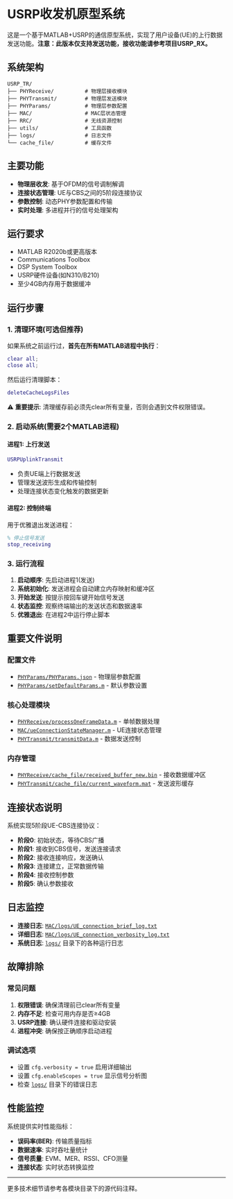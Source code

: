 # USRP收发机原型系统

这是一个基于MATLAB+USRP的通信原型系统，实现了用户设备(UE)的上行数据发送功能。**注意：此版本仅支持发送功能，接收功能请参考项目USRP_RX。**

## 系统架构

```
USRP_TR/
├── PHYReceive/          # 物理层接收模块
├── PHYTransmit/         # 物理层发送模块  
├── PHYParams/           # 物理层参数配置
├── MAC/                 # MAC层状态管理
├── RRC/                 # 无线资源控制
├── utils/               # 工具函数
├── logs/                # 日志文件
└── cache_file/          # 缓存文件
```

## 主要功能

- **物理层收发**: 基于OFDM的信号调制解调
- **连接状态管理**: UE与CBS之间的5阶段连接协议
- **参数控制**: 动态PHY参数配置和传输
- **实时处理**: 多进程并行的信号处理架构

## 运行要求

- MATLAB R2020b或更高版本
- Communications Toolbox
- DSP System Toolbox  
- USRP硬件设备(如N310/B210)
- 至少4GB内存用于数据缓冲

## 运行步骤

### 1. 清理环境(可选但推荐)

如果系统之前运行过，**首先在所有MATLAB进程中执行**：
```matlab
clear all;
close all;
```

然后运行清理脚本：
```matlab
deleteCacheLogsFiles
```

⚠️ **重要提示**: 清理缓存前必须先clear所有变量，否则会遇到文件权限错误。

### 2. 启动系统(需要2个MATLAB进程)

#### 进程1: 上行发送
```matlab
USRPUplinkTransmit
```
- 负责UE端上行数据发送
- 管理发送波形生成和传输控制
- 处理连接状态变化触发的数据更新

#### 进程2: 控制终端
用于优雅退出发送进程：
```matlab
% 停止信号发送
stop_receiving
```

### 3. 运行流程

1. **启动顺序**: 先启动进程1(发送)
2. **系统初始化**: 发送进程会自动建立内存映射和缓冲区
3. **开始发送**: 按提示按回车键开始信号发送
4. **状态监控**: 观察终端输出的发送状态和数据速率
5. **优雅退出**: 在进程2中运行停止脚本

## 重要文件说明

### 配置文件
- [`PHYParams/PHYParams.json`](PHYParams/PHYParams.json) - 物理层参数配置
- [`PHYParams/setDefaultParams.m`](PHYParams/setDefaultParams.m) - 默认参数设置

### 核心处理模块
- [`PHYReceive/processOneFrameData.m`](PHYReceive/processOneFrameData.m) - 单帧数据处理
- [`MAC/ueConnectionStateManager.m`](MAC/ueConnectionStateManager.m) - UE连接状态管理
- [`PHYTransmit/transmitData.m`](PHYTransmit/transmitData.m) - 数据发送控制

### 内存管理
- [`PHYReceive/cache_file/received_buffer_new.bin`](PHYReceive/cache_file/) - 接收数据缓冲区
- [`PHYTransmit/cache_file/current_waveform.mat`](PHYTransmit/cache_file/) - 发送波形缓存

## 连接状态说明

系统实现5阶段UE-CBS连接协议：
- **阶段0**: 初始状态，等待CBS广播
- **阶段1**: 接收到CBS信号，发送连接请求  
- **阶段2**: 接收连接响应，发送确认
- **阶段3**: 连接建立，正常数据传输
- **阶段4**: 接收控制参数
- **阶段5**: 确认参数接收

## 日志监控

- **连接日志**: [`MAC/logs/UE_connection_brief_log.txt`](MAC/logs/)
- **详细日志**: [`MAC/logs/UE_connection_verbosity_log.txt`](MAC/logs/)
- **系统日志**: [`logs/`](logs/) 目录下的各种运行日志

## 故障排除

### 常见问题
1. **权限错误**: 确保清理前已clear所有变量
2. **内存不足**: 检查可用内存是否≥4GB
3. **USRP连接**: 确认硬件连接和驱动安装
4. **进程冲突**: 确保按正确顺序启动进程

### 调试选项
- 设置 `cfg.verbosity = true` 启用详细输出
- 设置 `cfg.enableScopes = true` 显示信号分析图
- 检查 [`logs/`](logs/) 目录下的错误日志

## 性能监控

系统提供实时性能指标：
- **误码率(BER)**: 传输质量指标
- **数据速率**: 实时吞吐量统计  
- **信号质量**: EVM、MER、RSSI、CFO测量
- **连接状态**: 实时状态转换监控

---

更多技术细节请参考各模块目录下的源代码注释。